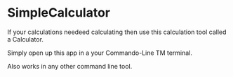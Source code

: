 # SimpleCalculator
If your calculations needeed calculating then use this calculation tool called a Calculator.

Simply open up this app in a your Commando-Line TM terminal. 

Also works in any other command line tool. 
